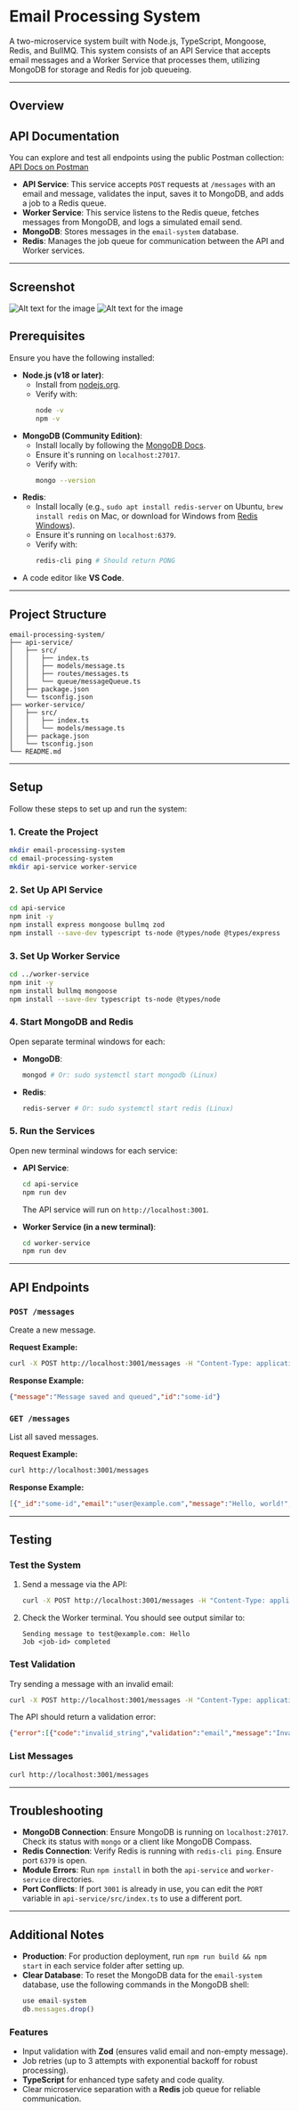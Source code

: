 # Email Processing System

A two-microservice system built with Node.js, TypeScript, Mongoose, Redis, and BullMQ. This system consists of an API Service that accepts email messages and a Worker Service that processes them, utilizing MongoDB for storage and Redis for job queueing.

-----

## Overview

## API Documentation

You can explore and test all endpoints using the public Postman collection:
[API Docs on Postman](https://documenter.getpostman.com/view/29992846/2sB34mjJYS)

  * **API Service**: This service accepts `POST` requests at `/messages` with an email and message, validates the input, saves it to MongoDB, and adds a job to a Redis queue.
  * **Worker Service**: This service listens to the Redis queue, fetches messages from MongoDB, and logs a simulated email send.
  * **MongoDB**: Stores messages in the `email-system` database.
  * **Redis**: Manages the job queue for communication between the API and Worker services.

-----


## Screenshot

![Alt text for the image](screenshot/Screenshot%202025-1.png)
![Alt text for the image](screenshot/Screenshot%202025-07-2.png)


## Prerequisites

Ensure you have the following installed:

  * **Node.js (v18 or later)**:
      * Install from [nodejs.org](https://nodejs.org/).
      * Verify with:
        ```bash
        node -v
        npm -v
        ```
  * **MongoDB (Community Edition)**:
      * Install locally by following the [MongoDB Docs](https://docs.mongodb.com/manual/installation/).
      * Ensure it's running on `localhost:27017`.
      * Verify with:
        ```bash
        mongo --version
        ```
  * **Redis**:
      * Install locally (e.g., `sudo apt install redis-server` on Ubuntu, `brew install redis` on Mac, or download for Windows from [Redis Windows](https://www.google.com/search?q=https://github.com/microsoftarchive/redis/releases)).
      * Ensure it's running on `localhost:6379`.
      * Verify with:
        ```bash
        redis-cli ping # Should return PONG
        ```
  * A code editor like **VS Code**.

-----

## Project Structure

```
email-processing-system/
├── api-service/
│   ├── src/
│   │   ├── index.ts
│   │   ├── models/message.ts
│   │   ├── routes/messages.ts
│   │   └── queue/messageQueue.ts
│   ├── package.json
│   └── tsconfig.json
├── worker-service/
│   ├── src/
│   │   ├── index.ts
│   │   └── models/message.ts
│   ├── package.json
│   └── tsconfig.json
└── README.md
```
<!-- Screenshot suggestion: Attach a screenshot of the folder structure here -->

-----

## Setup

<!-- Screenshot suggestion: Add screenshots for MongoDB/Redis running, and service startup here -->

Follow these steps to set up and run the system:

### 1\. Create the Project

```bash
mkdir email-processing-system
cd email-processing-system
mkdir api-service worker-service
```

### 2\. Set Up API Service

```bash
cd api-service
npm init -y
npm install express mongoose bullmq zod
npm install --save-dev typescript ts-node @types/node @types/express
```

### 3\. Set Up Worker Service

```bash
cd ../worker-service
npm init -y
npm install bullmq mongoose
npm install --save-dev typescript ts-node @types/node
```

### 4\. Start MongoDB and Redis

Open separate terminal windows for each:

  * **MongoDB**:
    ```bash
    mongod # Or: sudo systemctl start mongodb (Linux)
    ```
  * **Redis**:
    ```bash
    redis-server # Or: sudo systemctl start redis (Linux)
    ```

### 5\. Run the Services

Open new terminal windows for each service:

  * **API Service**:

    ```bash
    cd api-service
    npm run dev
    ```

    The API service will run on `http://localhost:3001`.

  * **Worker Service (in a new terminal)**:

    ```bash
    cd worker-service
    npm run dev
    ```

-----

## API Endpoints

<!-- Screenshot suggestion: Attach screenshots of Postman requests and responses for each endpoint below -->

### `POST /messages`

Create a new message.

**Request Example:**

```bash
curl -X POST http://localhost:3001/messages -H "Content-Type: application/json" -d '{"email":"user@example.com","message":"Hello, world!"}'
```

**Response Example:**

```json
{"message":"Message saved and queued","id":"some-id"}
```

### `GET /messages`

List all saved messages.

**Request Example:**

```bash
curl http://localhost:3001/messages
```

**Response Example:**

```json
[{"_id":"some-id","email":"user@example.com","message":"Hello, world!","createdAt":"2025-07-23T..."}]
```

-----

## Testing

<!-- Screenshot suggestion: Attach screenshots of terminal output for successful processing and validation errors here -->

### Test the System

1.  Send a message via the API:
    ```bash
    curl -X POST http://localhost:3001/messages -H "Content-Type: application/json" -d '{"email":"test@example.com","message":"Hello"}'
    ```
2.  Check the Worker terminal. You should see output similar to:
    ```
    Sending message to test@example.com: Hello
    Job <job-id> completed
    ```

### Test Validation

Try sending a message with an invalid email:

```bash
curl -X POST http://localhost:3001/messages -H "Content-Type: application/json" -d '{"email":"invalid","message":"Hello"}'
```

The API should return a validation error:

```json
{"error":[{"code":"invalid_string","validation":"email","message":"Invalid email","path":["email"]}]}
```

### List Messages

```bash
curl http://localhost:3001/messages
```

-----

## Troubleshooting

  * **MongoDB Connection**: Ensure MongoDB is running on `localhost:27017`. Check its status with `mongo` or a client like MongoDB Compass.
  * **Redis Connection**: Verify Redis is running with `redis-cli ping`. Ensure port `6379` is open.
  * **Module Errors**: Run `npm install` in both the `api-service` and `worker-service` directories.
  * **Port Conflicts**: If port `3001` is already in use, you can edit the `PORT` variable in `api-service/src/index.ts` to use a different port.

-----

## Additional Notes

  * **Production**: For production deployment, run `npm run build && npm start` in each service folder after setting up.
  * **Clear Database**: To reset the MongoDB data for the `email-system` database, use the following commands in the MongoDB shell:
    ```javascript
    use email-system
    db.messages.drop()
    ```

### Features

  * Input validation with **Zod** (ensures valid email and non-empty message).
  * Job retries (up to 3 attempts with exponential backoff for robust processing).
  * **TypeScript** for enhanced type safety and code quality.
  * Clear microservice separation with a **Redis** job queue for reliable communication.